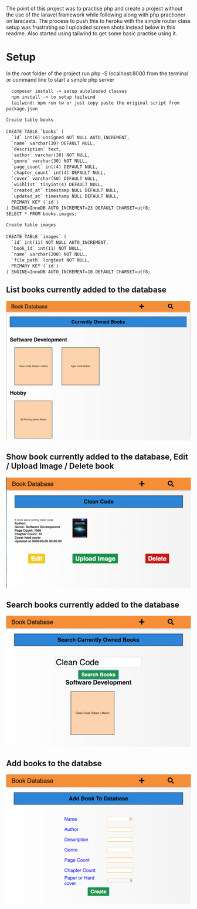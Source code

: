 The point of this project was to practise php and create a project without the use of the laravel framework while following along with php practioner on laracasts. The process to push this to heroku with the simple router class setup was frustrating so I uploaded screen shots instead below in this readme. Also started using tailwind to get some basic practise using it. 

# Setup

In the root folder of the project run php -S localhost:8000 from the terminal or command line to start a simple php server 

```
  composer install -> setup autoloaded classes 
  npm install -> to setup tailwind 
  tailwind: npm run tw or just copy paste the original script from package.json
```

```
Create table books

CREATE TABLE `books` (
  `id` int(6) unsigned NOT NULL AUTO_INCREMENT,
  `name` varchar(30) DEFAULT NULL,
  `description` text,
  `author` varchar(30) NOT NULL,
  `genre` varchar(30) NOT NULL,
  `page_count` int(4) DEFAULT NULL,
  `chapter_count` int(4) DEFAULT NULL,
  `cover` varchar(50) DEFAULT NULL,
  `wishlist` tinyint(4) DEFAULT NULL,
  `created_at` timestamp NULL DEFAULT NULL,
  `updated_at` timestamp NULL DEFAULT NULL,
  PRIMARY KEY (`id`)
) ENGINE=InnoDB AUTO_INCREMENT=23 DEFAULT CHARSET=utf8;
SELECT * FROM books.images;
```

```
Create table images 

CREATE TABLE `images` (
  `id` int(11) NOT NULL AUTO_INCREMENT,
  `book_id` int(11) NOT NULL,
  `name` varchar(200) NOT NULL,
  `file_path` longtext NOT NULL,
  PRIMARY KEY (`id`)
) ENGINE=InnoDB AUTO_INCREMENT=10 DEFAULT CHARSET=utf8;
```


## List books currently added to the database 

![list-page-screenshot](https://raw.githubusercontent.com/James-N-M/book-database/master/public/images/list-page.png)

## Show book currently added to the database, Edit / Upload Image / Delete book 

![show-book-screen](https://raw.githubusercontent.com/James-N-M/book-database/master/public/images/show-book.png)

## Search books currently added to the database 

![search-books-screenshot](https://raw.githubusercontent.com/James-N-M/book-database/master/public/images/search-book.png)

## Add books to the databse

![add-books-screenshot](https://raw.githubusercontent.com/James-N-M/book-database/master/public/images/add-book.png)
